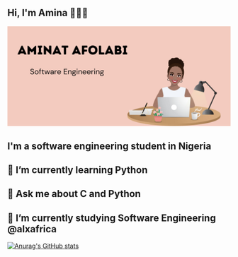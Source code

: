 ## Hi, I'm Amina 👋👩‍💻

<img src="https://github.com/Armina101/Armina101/blob/d469a65e823609ad78a0f74eee53b03b8f0f570f/20230521_111407_0000.jpg" alt="banner that says Aminat Afolabi - software engineering, alongside a cartoon illustration">

## I'm a software engineering student in Nigeria 

## 🌱 I’m currently learning Python

##  💬 Ask me about C and Python

##  🔭 I’m currently studying Software Engineering @alxafrica

[![Anurag's GitHub stats](https://github-readme-stats.vercel.app/api?username=Armina101)](https://github.com/Armina101/github-readme-stats)

<!--
**Armina101/Armina101** is a ✨ _special_ ✨ repository because its `README.md` (this file) appears on your GitHub profile.

Here are some ideas to get you started:

- 🔭 I’m currently working on ...
- 🌱 I’m currently learning Python...
- 👯 I’m looking to collaborate on ...
- 🤔 I’m looking for help with ...
- 💬 Ask me about C and Python...
- 📫 How to reach me: ...
- 😄 Pronouns: ...
- ⚡ Fun fact: ...
-->
